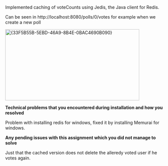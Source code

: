 Implemented caching of voteCounts using Jedis, the Java client for Redis.

Can be seen in http://localhost:8080/polls/0/votes for example when we create a new poll

<img width="426" height="227" alt="{33F5B55B-5EBD-46A9-8B4E-0BAC4690B090}" src="https://github.com/user-attachments/assets/cdcccd76-a2ca-4081-beb9-0075057da37d" />

**Technical problems that you encountered during installation  and how you resolved**

Problem with installing redis for windows, fixed it by installing Memurai for windows.


**Any pending issues with this assignment which you did not manage to solve**

Just that the cached version does not delete the alleredy voted user if he votes again.
